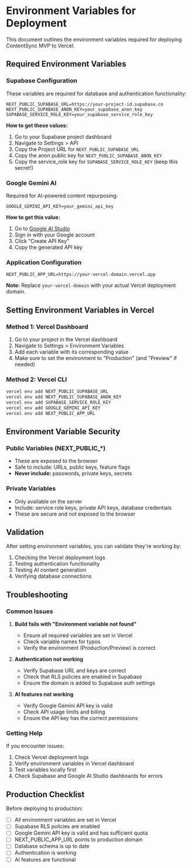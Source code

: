 # Environment Variables for Deployment

This document outlines the environment variables required for deploying ContentSync MVP to Vercel.

## Required Environment Variables

### Supabase Configuration

These variables are required for database and authentication functionality:

```
NEXT_PUBLIC_SUPABASE_URL=https://your-project-id.supabase.co
NEXT_PUBLIC_SUPABASE_ANON_KEY=your_supabase_anon_key
SUPABASE_SERVICE_ROLE_KEY=your_supabase_service_role_key
```

**How to get these values:**
1. Go to your Supabase project dashboard
2. Navigate to Settings > API
3. Copy the Project URL for `NEXT_PUBLIC_SUPABASE_URL`
4. Copy the anon public key for `NEXT_PUBLIC_SUPABASE_ANON_KEY`
5. Copy the service_role key for `SUPABASE_SERVICE_ROLE_KEY` (keep this secret!)

### Google Gemini AI

Required for AI-powered content repurposing:

```
GOOGLE_GEMINI_API_KEY=your_gemini_api_key
```

**How to get this value:**
1. Go to [Google AI Studio](https://makersuite.google.com/app/apikey)
2. Sign in with your Google account
3. Click "Create API Key"
4. Copy the generated API key

### Application Configuration

```
NEXT_PUBLIC_APP_URL=https://your-vercel-domain.vercel.app
```

**Note:** Replace `your-vercel-domain` with your actual Vercel deployment domain.

## Setting Environment Variables in Vercel

### Method 1: Vercel Dashboard

1. Go to your project in the Vercel dashboard
2. Navigate to Settings > Environment Variables
3. Add each variable with its corresponding value
4. Make sure to set the environment to "Production" (and "Preview" if needed)

### Method 2: Vercel CLI

```bash
vercel env add NEXT_PUBLIC_SUPABASE_URL
vercel env add NEXT_PUBLIC_SUPABASE_ANON_KEY
vercel env add SUPABASE_SERVICE_ROLE_KEY
vercel env add GOOGLE_GEMINI_API_KEY
vercel env add NEXT_PUBLIC_APP_URL
```

## Environment Variable Security

### Public Variables (NEXT_PUBLIC_*)
- These are exposed to the browser
- Safe to include: URLs, public keys, feature flags
- **Never include:** passwords, private keys, secrets

### Private Variables
- Only available on the server
- Include: service role keys, private API keys, database credentials
- These are secure and not exposed to the browser

## Validation

After setting environment variables, you can validate they're working by:

1. Checking the Vercel deployment logs
2. Testing authentication functionality
3. Testing AI content generation
4. Verifying database connections

## Troubleshooting

### Common Issues

1. **Build fails with "Environment variable not found"**
   - Ensure all required variables are set in Vercel
   - Check variable names for typos
   - Verify the environment (Production/Preview) is correct

2. **Authentication not working**
   - Verify Supabase URL and keys are correct
   - Check that RLS policies are enabled in Supabase
   - Ensure the domain is added to Supabase auth settings

3. **AI features not working**
   - Verify Google Gemini API key is valid
   - Check API usage limits and billing
   - Ensure the API key has the correct permissions

### Getting Help

If you encounter issues:
1. Check Vercel deployment logs
2. Verify environment variables in Vercel dashboard
3. Test variables locally first
4. Check Supabase and Google AI Studio dashboards for errors

## Production Checklist

Before deploying to production:

- [ ] All environment variables are set in Vercel
- [ ] Supabase RLS policies are enabled
- [ ] Google Gemini API key is valid and has sufficient quota
- [ ] NEXT_PUBLIC_APP_URL points to production domain
- [ ] Database schema is up to date
- [ ] Authentication is working
- [ ] AI features are functional
